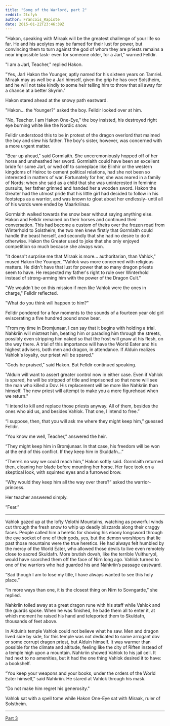 ```yaml
---
title: "Song of the Warlord, part 2"
reddit: 2tcfyh
author: Francois_Rapiste
date: 2015-01-22T23:46:39Z
---
```


"Hakon, speaking with Miraak will be the greatest challenge of your life so far. He and his acolytes may be famed for their lust for power, but convincing them to turn against the god of whom they are priests remains a near impossible task- even for someone older, for a Jarl," warned Felldir.

"I am a Jarl, Teacher," replied Hakon.

"Yes, Jarl Hakon the Younger, aptly named for his sixteen years on Tamriel. Miraak may as well be a Jarl himself, given the grip he has over Solstheim, and he will not take kindly to some heir telling him to throw that all away for a chance at a better Skyrim."

Hakon stared ahead at the snowy path eastward.

"Hakon... the Younger?" asked the boy. Felldir looked over at him.

"No, Teacher. I am Hakon One-Eye," the boy insisted, his destroyed right eye burning white like the Nordic snow.

Felldir understood this to be in protest of the dragon overlord that maimed the boy and slew his father. The boy's sister, however, was concerned with a more urgent matter.

"Bear up ahead," said Gormlaith. She unceremoniously hopped off of her horse and unsheathed her sword. Gormlaith could have been an excellent bride for some Jarl, or wed off to someplace like Elinhir or the western kingdoms of Heiroc to cement political relations, had she not been so interested in matters of war. Fortunately for her, she was reared in a family of Nords: when she said as a child that she was uninterested in feminine pursuits, her father grinned and handed her a wooden sword. Hakon the Greater had the utmost pride that his little girl had decided to follow in his footsteps as a warrior, and was known to gloat about her endlessly- until all of his words were ended by Maarkriinax.

Gormlaith walked towards the snow bear without saying anything else. Hakon and Felldir remained on their horses and continued their conversation. This had become a custom of theirs over the frozen road from Winterhold to Solstheim; the two men knew firstly that Gormlaith could handle the beast herself, and secondly that she had no desire to do it otherwise. Hakon the Greater used to joke that she only enjoyed competition so much because she always won.

"It doesn't surprise me that Miraak is more... authoritarian, than Vahlok," mused Hakon the Younger, "Vahlok was more concerned with religious matters. He didn't have that lust for power that so many dragon priests seem to have. He respected my father's right to rule over Winterhold instead of strong-arming him with the power of the Dragon Cult."

"We wouldn't be on this mission if men like Vahlok were the ones in charge," Felldir reflected.

"What do you think will happen to him?"

Felldir pondered for a few moments to the sounds of a fourteen year old girl eviscerating a five hundred pound snow bear.

"From my time in Bromjunaar, I can say that it begins with holding a trial. Nahkriin will mistreat him, beating him or parading him through the streets, possibly even stripping him naked so that the frost will gnaw at his flesh, on the way there. A trial of this importance will have the World Eater and his highest advisers, both men and dragon, in attendance. If Alduin realizes Vahlok's loyalty, our priest will be spared."

"Gods be praised," said Hakon. But Felldir continued speaking.

"Alduin will want to assert greater control now in either case. Even if Vahlok is spared, he will be stripped of title and imprisoned so that none will see the man who killed a Dov. His replacement will be more like Nahkriin than himself. The new priest will attempt to make you a mere figurehead when we return."

"I intend to kill and replace those priests anyway. All of them, besides the ones who aid us, and besides Vahlok. That one, I intend to free.”

“I suppose, then, that you will ask me where they might keep him,” guessed Felldir.

“You know me well, Teacher,” answered the heir.

“They might keep him in Bromjunaar. In that case, his freedom will be won at the end of this conflict. If they keep him in Skuldafn…”

“There’s no way we could reach him,” Hakon softly said. Gormlaith returned then, cleaning her blade before mounting her horse. Her face took on a skeptical look, with squinted eyes and a furrowed brow.

“Why would they keep him all the way over there?” asked the warrior-princess.

Her teacher answered simply.

“Fear.”

*****

Vahlok gazed up at the lofty Velothi Mountains, watching as powerful winds cut through the fresh snow to whip up deadly blizzards along their craggy faces. People called him a heretic for shoving his ebony longsword through the eye socket of one of their gods, yes, but the demon worshipers that lie past those mountains were the true heretics. He had always felt humbled by the mercy of the World Eater, who allowed those devils to live even remotely close to sacred Skuldafn. More brutish dovah, like the terrible Vulthuryol, would have scorched them off the face of Nirn long ago. Vahlok turned to one of the warriors who had guarded his and Nahkriin’s passage eastward.

“Sad though I am to lose my title, I have always wanted to see this holy place.”

“In more ways than one, it is the closest thing on Nirn to Sovngarde,” she replied.

Nahkriin toiled away at a great dragon rune with his staff while Vahlok and the guards spoke. When he was finished, he bade them all to enter it, at which moment he raised his hand and teleported them to Skuldafn, thousands of feet above.

In Alduin’s temple Vahlok could not believe what he saw. Men and dragon lived side by side, for this temple was not dedicated to some arrogant dov or some corrupt dragon priest, but Alduin himself. It was warmer than possible for the climate and altitude, feeling like the city of Riften instead of a temple high upon a mountain. Nahkriin showed Vahlok to his jail cell. It had next to no amenities, but it had the one thing Vahlok desired it to have: a bookshelf.

“You keep your weapons and your books, under the orders of the World Eater himself,” said Nahkriin. He stared at Vahlok through his mask.

“Do not make him regret his generosity."

Vahlok sat with a spell tome while Hakon One-Eye sat with Miraak, ruler of Solstheim.

*****

[Part 3](http://www.reddit.com/r/teslore/comments/2tt5nz/song_of_the_warlord_part_3/)

